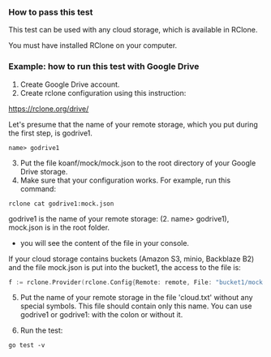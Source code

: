 ### How to pass this test

This test can be used with any cloud storage,
which is available in RClone.

You must have installed RClone on your computer.

### Example: how to run this test with Google Drive

1. Create Google Drive account.
2. Create rclone configuration using this instruction:

https://rclone.org/drive/

Let's presume that the name of your remote storage, which
you put during the first step, is godrive1.

```
name> godrive1
```

3. Put the file koanf/mock/mock.json to the root directory
of your Google Drive storage.
4. Make sure that your configuration works. For example,
run this command:

```
rclone cat godrive1:mock.json
```

godrive1 is the name of your remote storage:
(2. name> godrive1), mock.json is in the root folder.

- you will see the content of the file in your console.

If your cloud storage contains buckets (Amazon S3,
minio, Backblaze B2) and the file mock.json is put into
the bucket1, the access to the file is:

```go
f := rclone.Provider(rclone.Config{Remote: remote, File: "bucket1/mock.json"})
```

5. Put the name of your remote storage in the file
'cloud.txt' without any special symbols. This file
should contain only this name. You can use godrive1
or godrive1: with the colon or without it.

6. Run the test:

```
go test -v
```
